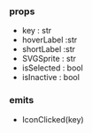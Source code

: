 ### props
- key : str
- hoverLabel  :str
- shortLabel  :str
- SVGSprite : str
- isSelected : bool
- isInactive : bool
### emits
- IconClicked(key)
